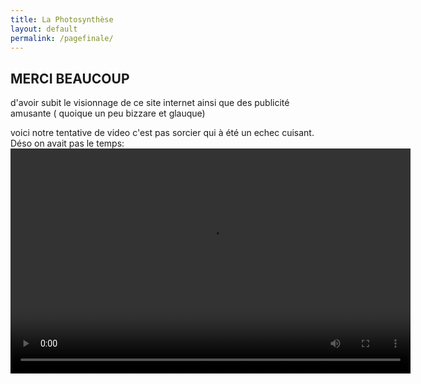 ```yaml
---
title: La Photosynthèse
layout: default
permalink: /pagefinale/
---
```

## MERCI BEAUCOUP
d'avoir subit le visionnage de ce site internet ainsi que des publicité amusante ( quoique un peu bizzare et glauque)

voici notre tentative de video c'est pas sorcier qui à été un echec cuisant. Déso on avait pas le temps: 
<video width="640" height="360" controls preload="auto">
  <source src="/la-photosynthese/cpassorcier.mp4" type="video/mp4">
  Ton navigateur ne supporte pas la lecture de vidéos.
</video>
